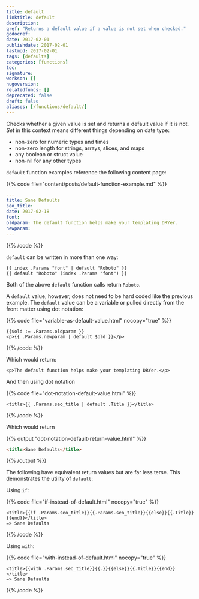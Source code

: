 ```yaml
---
title: default
linktitle: default
description:
qref: "Returns a default value if a value is not set when checked."
godocref:
date: 2017-02-01
publishdate: 2017-02-01
lastmod: 2017-02-01
tags: [defaults]
categories: [functions]
toc:
signature:
workson: []
hugoversion:
relatedfuncs: []
deprecated: false
draft: false
aliases: [/functions/default/]
---
```


Checks whether a given value is set and returns a default value if it is not. *Set* in this context means different things depending on date type:

* non-zero for numeric types and times
* non-zero length for strings, arrays, slices, and maps
* any boolean or struct value
* non-nil for any other types

`default` function examples reference the following content page:

{{% code file="content/posts/default-function-example.md" %}}
```yaml
---
title: Sane Defaults
seo_title:
date: 2017-02-18
font:
oldparam: The default function helps make your templating DRYer.
newparam:
---
```
{{% /code %}}

`default` can be written in more than one way:

```golang
{{ index .Params "font" | default "Roboto" }}
{{ default "Roboto" (index .Params "font") }}
```

Both of the above `default` function calls return `Roboto`.

A `default` value, however, does not need to be hard coded like the previous example. The `default` value can be a variable or pulled directly from the front matter using dot notation:

{{% code file="variable-as-default-value.html" nocopy="true" %}}
```golang
{{$old := .Params.oldparam }}
<p>{{ .Params.newparam | default $old }}</p>
```
{{% /code %}}

Which would return:

```
<p>The default function helps make your templating DRYer.</p>
```

And then using dot notation

{{% code file="dot-notation-default-value.html" %}}
```golang
<title>{{ .Params.seo_title | default .Title }}</title>
```
{{% /code %}}

Which would return

{{% output "dot-notation-default-return-value.html" %}}
```html
<title>Sane Defaults</title>
```
{{% /output %}}

The following have equivalent return values but are far less terse. This demonstrates the utility of `default`:

Using `if`:

{{% code file="if-instead-of-default.html" nocopy="true" %}}
```golang
<title>{{if .Params.seo_title}}{{.Params.seo_title}}{{else}}{{.Title}}{{end}}</title>
=> Sane Defaults
```
{{% /code %}}

Using `with`:

{{% code file="with-instead-of-default.html" nocopy="true" %}}
```golang
<title>{{with .Params.seo_title}}{{.}}{{else}}{{.Title}}{{end}}</title>
=> Sane Defaults
```
{{% /code %}}





